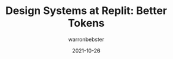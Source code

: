 ---
author: warronbebster
date: 2021-10-26
publisher: replit
tags:
  - design-systems
  - design-tokens
target_url: https://blog.replit.com/rui-tokens
title: "Design Systems at Replit: Better Tokens"
---